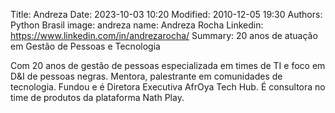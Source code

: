 Title: Andreza
Date: 2023-10-03 10:20
Modified: 2010-12-05 19:30
Authors: Python Brasil
image: andreza
name: Andreza Rocha
Linkedin: https://www.linkedin.com/in/andrezarocha/
Summary: 20 anos de atuação em Gestão de Pessoas e Tecnologia

Com 20 anos de gestão de pessoas especializada em times de TI e foco em D&I de pessoas negras. 
Mentora, palestrante em comunidades de tecnologia. Fundou e é Diretora Executiva AfrOya Tech Hub. 
É consultora no time de produtos da plataforma Nath Play.
